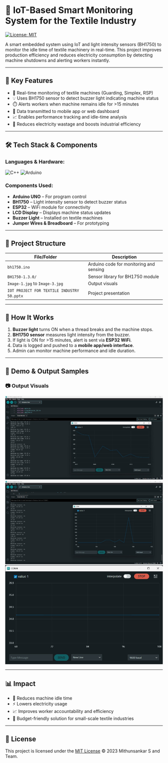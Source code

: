 # 🧵 IoT-Based Smart Monitoring System for the Textile Industry

[![License: MIT](https://img.shields.io/badge/License-MIT-yellow.svg)](LICENSE)

A smart embedded system using IoT and light intensity sensors (BH1750) to monitor the idle time of textile machinery in real-time. This project improves production efficiency and reduces electricity consumption by detecting machine shutdowns and alerting workers instantly.

---

## 📌 Key Features

- 📡 Real-time monitoring of textile machines (Guarding, Simplex, RSP)
- 💡 Uses BH1750 sensor to detect buzzer light indicating machine status
- ⏱️ Alerts workers when machine remains idle for >15 minutes
- 📲 Data transmitted to mobile app or web dashboard
- 📈 Enables performance tracking and idle-time analysis
- 🔌 Reduces electricity wastage and boosts industrial efficiency

---

## 🛠️ Tech Stack & Components

### Languages & Hardware:
![C++](https://img.shields.io/badge/C++-00599C?style=flat&logo=cplusplus&logoColor=white)
![Arduino](https://img.shields.io/badge/Arduino-00979D?style=flat&logo=arduino&logoColor=white)

### Components Used:
- **Arduino UNO** – For program control
- **BH1750** – Light intensity sensor to detect buzzer status
- **ESP32** – WiFi module for connectivity
- **LCD Display** – Displays machine status updates
- **Buzzer Light** – Installed on textile machines
- **Jumper Wires & Breadboard** – For prototyping

---

## 📁 Project Structure

| File/Folder                 | Description                                   |
|----------------------------|-----------------------------------------------|
| `bh1750.ino`               | Arduino code for monitoring and sensing       |
| `BH1750-1.3.0/`            | Sensor library for BH1750 module              |
| `Image-1.jpg` to `Image-3.jpg` | Output visuals                |
| `IOT PROJECT FOR TEXTILE INDUSTRY 50.pptx` | Project presentation         |

---

## 🚀 How It Works

1. **Buzzer light** turns ON when a thread breaks and the machine stops.
2. **BH1750 sensor** measures light intensity from the buzzer.
3. If light is ON for >15 minutes, alert is sent via **ESP32 WiFi**.
4. Data is logged and pushed to a **mobile app/web interface**.
5. Admin can monitor machine performance and idle duration.

---

## 📸 Demo & Output Samples

### 📷 Output Visuals
![Output Visual 1](Image-1.jpg)  
![Output Visual 2](Image-2.jpg)  
![Output Visual 3](Image-3.jpg)

---

## 📊 Impact

- 🔧 Reduces machine idle time
- ⚡ Lowers electricity usage
- 📈 Improves worker accountability and efficiency
- 💸 Budget-friendly solution for small-scale textile industries

---

## 📖 License

This project is licensed under the [MIT License](LICENSE) © 2023 Mithunsankar S and Team.

